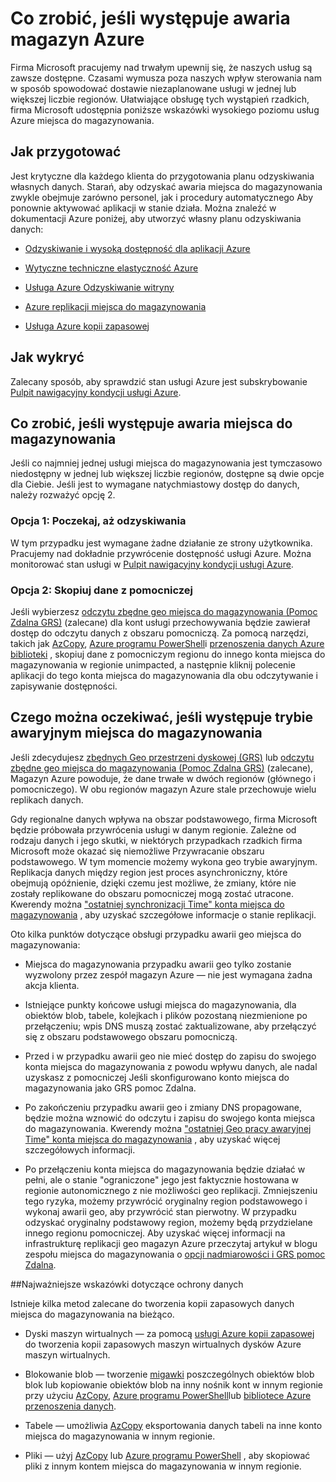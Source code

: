<properties
    pageTitle="Co należy zrobić w przypadku awarii magazyn Azure | Microsoft Azure"
    description="Co należy zrobić w przypadku awarii magazyn Azure"
    services="storage"
    documentationCenter=".net"
    authors="robinsh"
    manager="carmonm"
    editor="tysonn"/>

<tags
    ms.service="storage"
    ms.workload="storage"
    ms.tgt_pltfrm="na"
    ms.devlang="dotnet"
    ms.topic="article"
    ms.date="08/03/2016"
    ms.author="robinsh"/>


# <a name="what-to-do-if-an-azure-storage-outage-occurs"></a>Co zrobić, jeśli występuje awaria magazyn Azure

Firma Microsoft pracujemy nad trwałym upewnij się, że naszych usług są zawsze dostępne. Czasami wymusza poza naszych wpływ sterowania nam w sposób spowodować dostawie niezaplanowane usługi w jednej lub większej liczbie regionów. Ułatwiające obsługę tych wystąpień rzadkich, firma Microsoft udostępnia poniższe wskazówki wysokiego poziomu usług Azure miejsca do magazynowania.

## <a name="how-to-prepare"></a>Jak przygotować 

Jest krytyczne dla każdego klienta do przygotowania planu odzyskiwania własnych danych. Starań, aby odzyskać awaria miejsca do magazynowania zwykle obejmuje zarówno personel, jak i procedury automatycznego Aby ponownie aktywować aplikacji w stanie działa. Można znaleźć w dokumentacji Azure poniżej, aby utworzyć własny planu odzyskiwania danych:

-   [Odzyskiwanie i wysoką dostępność dla aplikacji Azure](../resiliency/resiliency-disaster-recovery-high-availability-azure-applications.md)

-   [Wytyczne techniczne elastyczność Azure](../resiliency/resiliency-technical-guidance.md)

-   [Usługa Azure Odzyskiwanie witryny](https://azure.microsoft.com/services/site-recovery/)

-   [Azure replikacji miejsca do magazynowania](storage-redundancy.md)

-   [Usługa Azure kopii zapasowej](https://azure.microsoft.com/services/backup/)

## <a name="how-to-detect"></a>Jak wykryć 

Zalecany sposób, aby sprawdzić stan usługi Azure jest subskrybowanie [Pulpit nawigacyjny kondycji usługi Azure](https://azure.microsoft.com/status/).

## <a name="what-to-do-if-a-storage-outage-occurs"></a>Co zrobić, jeśli występuje awaria miejsca do magazynowania

Jeśli co najmniej jednej usługi miejsca do magazynowania jest tymczasowo niedostępny w jednej lub większej liczbie regionów, dostępne są dwie opcje dla Ciebie. Jeśli jest to wymagane natychmiastowy dostęp do danych, należy rozważyć opcję 2.

### <a name="option-1-wait-for-recovery"></a>Opcja 1: Poczekaj, aż odzyskiwania

W tym przypadku jest wymagane żadne działanie ze strony użytkownika. Pracujemy nad dokładnie przywrócenie dostępność usługi Azure. Można monitorować stan usługi w [Pulpit nawigacyjny kondycji usługi Azure](https://azure.microsoft.com/status/).

### <a name="option-2-copy-data-from-secondary"></a>Opcja 2: Skopiuj dane z pomocniczej

Jeśli wybierzesz [odczytu zbędne geo miejsca do magazynowania (Pomoc Zdalna GRS)](storage-redundancy.md#read-access-geo-redundant-storage) (zalecane) dla kont usługi przechowywania będzie zawierał dostęp do odczytu danych z obszaru pomocniczą. Za pomocą narzędzi, takich jak [AzCopy](storage-use-azcopy.md), [Azure programu PowerShell](storage-powershell-guide-full.md)i [przenoszenia danych Azure biblioteki](https://azure.microsoft.com/blog/introducing-azure-storage-data-movement-library-preview-2/) , skopiuj dane z pomocniczym regionu do innego konta miejsca do magazynowania w regionie unimpacted, a następnie kliknij polecenie aplikacji do tego konta miejsca do magazynowania dla obu odczytywanie i zapisywanie dostępności.

## <a name="what-to-expect-if-a-storage-failover-occurs"></a>Czego można oczekiwać, jeśli występuje trybie awaryjnym miejsca do magazynowania

Jeśli zdecydujesz [zbędnych Geo przestrzeni dyskowej (GRS)](storage-redundancy.md#geo-redundant-storage) lub [odczytu zbędne geo miejsca do magazynowania (Pomoc Zdalna GRS)](storage-redundancy.md#read-access-geo-redundant-storage) (zalecane), Magazyn Azure powoduje, że dane trwałe w dwóch regionów (głównego i pomocniczego). W obu regionów magazyn Azure stale przechowuje wielu replikach danych.

Gdy regionalne danych wpływa na obszar podstawowego, firma Microsoft będzie próbowała przywrócenia usługi w danym regionie. Zależne od rodzaju danych i jego skutki, w niektórych przypadkach rzadkich firma Microsoft może okazać się niemożliwe Przywracanie obszaru podstawowego. W tym momencie możemy wykona geo trybie awaryjnym. Replikacja danych między region jest proces asynchroniczny, które obejmują opóźnienie, dzięki czemu jest możliwe, że zmiany, które nie zostały replikowane do obszaru pomocniczej mogą zostać utracone. Kwerendy można ["ostatniej synchronizacji Time" konta miejsca do magazynowania](https://blogs.msdn.microsoft.com/windowsazurestorage/2013/12/11/windows-azure-storage-redundancy-options-and-read-access-geo-redundant-storage/) , aby uzyskać szczegółowe informacje o stanie replikacji.

Oto kilka punktów dotyczące obsługi przypadku awarii geo miejsca do magazynowania:

-   Miejsca do magazynowania przypadku awarii geo tylko zostanie wyzwolony przez zespół magazyn Azure — nie jest wymagana żadna akcja klienta.

-   Istniejące punkty końcowe usługi miejsca do magazynowania, dla obiektów blob, tabele, kolejkach i plików pozostaną niezmienione po przełączeniu; wpis DNS muszą zostać zaktualizowane, aby przełączyć się z obszaru podstawowego obszaru pomocniczą.

-   Przed i w przypadku awarii geo nie mieć dostęp do zapisu do swojego konta miejsca do magazynowania z powodu wpływu danych, ale nadal uzyskasz z pomocniczej Jeśli skonfigurowano konto miejsca do magazynowania jako GRS pomoc Zdalna.

-   Po zakończeniu przypadku awarii geo i zmiany DNS propagowane, będzie można wznowić do odczytu i zapisu do swojego konta miejsca do magazynowania. Kwerendy można ["ostatniej Geo pracy awaryjnej Time" konta miejsca do magazynowania](https://msdn.microsoft.com/library/azure/ee460802.aspx) , aby uzyskać więcej szczegółowych informacji.

-   Po przełączeniu konta miejsca do magazynowania będzie działać w pełni, ale o stanie "ograniczone" jego jest faktycznie hostowana w regionie autonomicznego z nie możliwości geo replikacji. Zmniejszeniu tego ryzyka, możemy przywrócić oryginalny region podstawowego i wykonaj awarii geo, aby przywrócić stan pierwotny. W przypadku odzyskać oryginalny podstawowy region, możemy będą przydzielane innego regionu pomocniczej.
Aby uzyskać więcej informacji na infrastrukturę replikacji geo magazyn Azure przeczytaj artykuł w blogu zespołu miejsca do magazynowania o [opcji nadmiarowości i GRS pomoc Zdalna](https://blogs.msdn.microsoft.com/windowsazurestorage/2013/12/11/windows-azure-storage-redundancy-options-and-read-access-geo-redundant-storage/).

##<a name="best-practices-for-protecting-your-data"></a>Najważniejsze wskazówki dotyczące ochrony danych

Istnieje kilka metod zalecane do tworzenia kopii zapasowych danych miejsca do magazynowania na bieżąco.

-   Dyski maszyn wirtualnych — za pomocą [usługi Azure kopii zapasowej](https://azure.microsoft.com/services/backup/) do tworzenia kopii zapasowych maszyn wirtualnych dysków Azure maszyn wirtualnych.

-   Blokowanie blob — tworzenie [migawki](https://msdn.microsoft.com/library/azure/hh488361.aspx) poszczególnych obiektów blob blok lub kopiowanie obiektów blob na inny nośnik kont w innym regionie przy użyciu [AzCopy](storage-use-azcopy.md), [Azure programu PowerShell](storage-powershell-guide-full.md)lub [bibliotece Azure przenoszenia danych](https://azure.microsoft.com/blog/introducing-azure-storage-data-movement-library-preview-2/).

-   Tabele — umożliwia [AzCopy](storage-use-azcopy.md) eksportowania danych tabeli na inne konto miejsca do magazynowania w innym regionie.

-   Pliki — użyj [AzCopy](storage-use-azcopy.md) lub [Azure programu PowerShell](storage-powershell-guide-full.md) , aby skopiować pliki z innym kontem miejsca do magazynowania w innym regionie.
